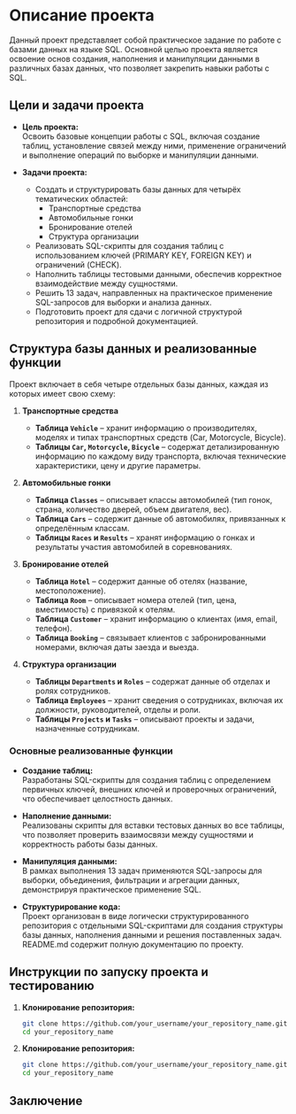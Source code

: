 # Описание проекта

Данный проект представляет собой практическое задание по работе с базами данных на языке SQL. Основной целью проекта является освоение основ создания, наполнения и манипуляции данными в различных базах данных, что позволяет закрепить навыки работы с SQL.

## Цели и задачи проекта

- **Цель проекта:**  
  Освоить базовые концепции работы с SQL, включая создание таблиц, установление связей между ними, применение ограничений и выполнение операций по выборке и манипуляции данными.

- **Задачи проекта:**  
  - Создать и структурировать базы данных для четырёх тематических областей:
    - Транспортные средства
    - Автомобильные гонки
    - Бронирование отелей
    - Структура организации
  - Реализовать SQL-скрипты для создания таблиц с использованием ключей (PRIMARY KEY, FOREIGN KEY) и ограничений (CHECK).
  - Наполнить таблицы тестовыми данными, обеспечив корректное взаимодействие между сущностями.
  - Решить 13 задач, направленных на практическое применение SQL-запросов для выборки и анализа данных.
  - Подготовить проект для сдачи с логичной структурой репозитория и подробной документацией.

## Структура базы данных и реализованные функции

Проект включает в себя четыре отдельных базы данных, каждая из которых имеет свою схему:

1. **Транспортные средства**
   - **Таблица `Vehicle`** – хранит информацию о производителях, моделях и типах транспортных средств (Car, Motorcycle, Bicycle).
   - **Таблицы `Car`, `Motorcycle`, `Bicycle`** – содержат детализированную информацию по каждому виду транспорта, включая технические характеристики, цену и другие параметры.

2. **Автомобильные гонки**
   - **Таблица `Classes`** – описывает классы автомобилей (тип гонок, страна, количество дверей, объем двигателя, вес).
   - **Таблица `Cars`** – содержит данные об автомобилях, привязанных к определённым классам.
   - **Таблицы `Races` и `Results`** – хранят информацию о гонках и результаты участия автомобилей в соревнованиях.

3. **Бронирование отелей**
   - **Таблица `Hotel`** – содержит данные об отелях (название, местоположение).
   - **Таблица `Room`** – описывает номера отелей (тип, цена, вместимость) с привязкой к отелям.
   - **Таблица `Customer`** – хранит информацию о клиентах (имя, email, телефон).
   - **Таблица `Booking`** – связывает клиентов с забронированными номерами, включая даты заезда и выезда.

4. **Структура организации**
   - **Таблицы `Departments` и `Roles`** – содержат данные об отделах и ролях сотрудников.
   - **Таблица `Employees`** – хранит сведения о сотрудниках, включая их должности, руководителей, отделы и роли.
   - **Таблицы `Projects` и `Tasks`** – описывают проекты и задачи, назначенные сотрудникам.

### Основные реализованные функции

- **Создание таблиц:**  
  Разработаны SQL-скрипты для создания таблиц с определением первичных ключей, внешних ключей и проверочных ограничений, что обеспечивает целостность данных.

- **Наполнение данными:**  
  Реализованы скрипты для вставки тестовых данных во все таблицы, что позволяет проверить взаимосвязи между сущностями и корректность работы базы данных.

- **Манипуляция данными:**  
  В рамках выполнения 13 задач применяются SQL-запросы для выборки, объединения, фильтрации и агрегации данных, демонстрируя практическое применение SQL.

- **Структурирование кода:**  
  Проект организован в виде логически структурированного репозитория с отдельными SQL-скриптами для создания структуры базы данных, наполнения данными и решения поставленных задач. README.md содержит полную документацию по проекту.

## Инструкции по запуску проекта и тестированию

1. **Клонирование репозитория:**
   ```bash
   git clone https://github.com/your_username/your_repository_name.git
   cd your_repository_name
1. **Клонирование репозитория:**
   ```bash
   git clone https://github.com/your_username/your_repository_name.git
   cd your_repository_name
   
## Заключение
